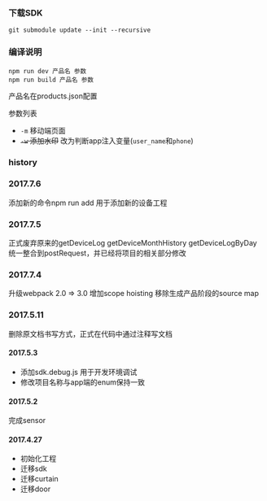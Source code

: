 ### 下载SDK
```
git submodule update --init --recursive
```

### 编译说明
```
npm run dev 产品名 参数
npm run build 产品名 参数
```

产品名在products.json配置

参数列表
- `-m` 移动端页面
- ~~`-w` 添加水印~~
改为判断app注入变量(`user_name`和`phone`)

### history
### 2017.7.6
添加新的命令npm run add <appName> 用于添加新的设备工程

### 2017.7.5
正式废弃原来的getDeviceLog getDeviceMonthHistory getDeviceLogByDay
统一整合到postRequest，并已经将项目的相关部分修改

### 2017.7.4
升级webpack 2.0 => 3.0
增加scope hoisting
移除生成产品阶段的source map

### 2017.5.11
删除原文档书写方式，正式在代码中通过注释写文档


#### 2017.5.3
- 添加sdk.debug.js 用于开发环境调试
- 修改项目名称与app端的enum保持一致

#### 2017.5.2
完成sensor

#### 2017.4.27
- 初始化工程
- 迁移sdk
- 迁移curtain
- 迁移door
